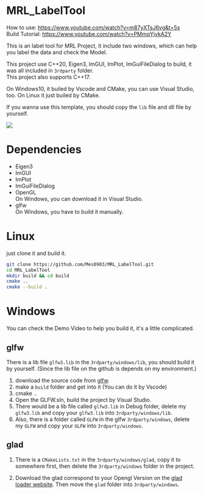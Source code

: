 # MRL_LabelTool

How to use: https://www.youtube.com/watch?v=m87yXTsJ6vg&t=5s    
Build Tutorial: https://www.youtube.com/watch?v=PMmqYjvkA2Y

This is an label tool for MRL Project, it include two windows, which can help you label the data and check the Model.   

This project use C++20, Eigen3, ImGUI, ImPlot, ImGuiFileDialog to build, it was all included in `3rdparty` folder.  
This project also supports C++17.

On Windows10, it builed by Vscode and CMake, you can use Visual Studio, too. On Linux it just builed by CMake.  

If you wanna use this template, you should copy the `lib` file and dll file by yourself.  
  
![](https://github.com/NcuMathRoboticsLab/MRL_LabelTool/blob/main/docs/LabelToolDemo.gif?raw=true)

# Dependencies

+ Eigen3
+ ImGUI
+ ImPlot
+ ImGuiFileDialog
+ OpenGL    
    On Windows, you can download it in Visual Studio.
+ glfw  
    On Windows, you have to build it manually.

# Linux

just clone it and build it.

```bash
git clone https://github.com/Mes0903/MRL_LabelTool.git
cd MRL_LabelTool
mkdir build && cd build
cmake ..
cmake --build .
```

# Windows

You can check the Demo Video to help you build it, it's a little complicated.
## glfw

There is a lib file `glfw3.lib` in the `3rdparty/windows/lib`, you should build it by yourself. (Since the lib file on the github is depends on my environment.)

1. download the source code from [glfw](https://www.glfw.org/download).
2. make a `build` folder and get into it (You can do it by Vscode) 
3. cmake ..
4. Open the GLFW.sln, build the project by Visual Studio.
5. There would be a lib file called `glfw3.lib` in Debug folder, delete my `glfw3.lib` and copy your `glfw3.lib` into `3rdparty/windows/lib`.
6. Also, there is a folder called `GLFW` in the glfw `3rdparty/windows`, delete my `GLFW` and copy your `GLFW` into `3rdparty/windows`.

## glad

1. There is a `CMakeLists.txt` in the `3rdparty/windows/glad`, copy it to somewhere first, then delete the `3rdparty/windows` folder in the project.

2. Download the glad correspond to your Opengl Version on the [glad loader website](https://glad.dav1d.de/). Then move the `glad` folder into `3rdparty/windows`.
